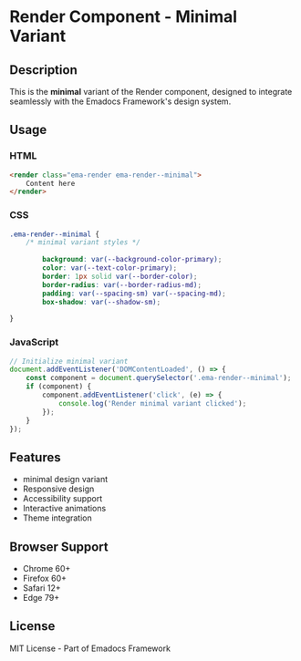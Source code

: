 # Render Component - Minimal Variant

## Description
This is the **minimal** variant of the Render component, designed to integrate seamlessly with the Emadocs Framework's design system.

## Usage

### HTML
```html
<render class="ema-render ema-render--minimal">
    Content here
</render>
```

### CSS
```css
.ema-render--minimal {
    /* minimal variant styles */
    
        background: var(--background-color-primary);
        color: var(--text-color-primary);
        border: 1px solid var(--border-color);
        border-radius: var(--border-radius-md);
        padding: var(--spacing-sm) var(--spacing-md);
        box-shadow: var(--shadow-sm);
    
}
```

### JavaScript
```javascript
// Initialize minimal variant
document.addEventListener('DOMContentLoaded', () => {
    const component = document.querySelector('.ema-render--minimal');
    if (component) {
        component.addEventListener('click', (e) => {
            console.log('Render minimal variant clicked');
        });
    }
});
```

## Features
- minimal design variant
- Responsive design
- Accessibility support
- Interactive animations
- Theme integration

## Browser Support
- Chrome 60+
- Firefox 60+
- Safari 12+
- Edge 79+

## License
MIT License - Part of Emadocs Framework
